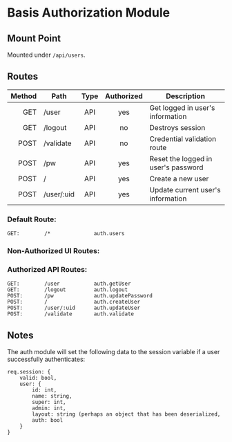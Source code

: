 # Basis Authorization Module

## Mount Point

Mounted under `/api/users`.

## Routes

| Method | Path          | Type  | Authorized | Description
| -----: | ------------- | :---: | :--------: | -----------
| GET    | /user         | API   | yes        | Get logged in user's information
| GET    | /logout       | API   | no         | Destroys session
| POST   | /validate     | API   | no         | Credential validation route
| POST   | /pw           | API   | yes        | Reset the logged in user's password
| POST   | /             | API   | yes        | Create a new user
| POST   | /user/:uid    | API   | yes        | Update current user's information

### Default Route:

	GET: 		/*				auth.users

### Non-Authorized UI Routes:

### Authorized API Routes:

	GET:		/user 			auth.getUser
	GET:        /logout			auth.logout
	POST:       /pw				auth.updatePassword
	POST:       /				auth.createUser
	POST:       /user/:uid		auth.updateUser
	POST:       /validate		auth.validate

## Notes
The auth module will set the following data to the session variable if a user successfully authenticates:

	req.session: {
	    valid: bool,
	    user: {
	        id: int,
	        name: string,
	        super: int,
	        admin: int,
			layout: string (perhaps an object that has been deserialized,
	        auth: bool
	    }
	}
